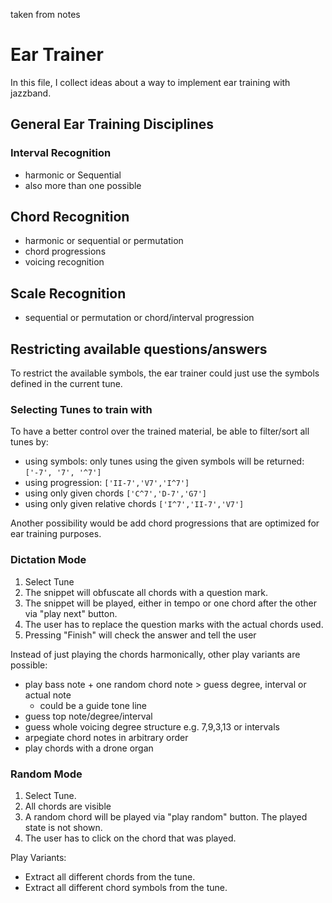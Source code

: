 taken from notes

# Ear Trainer

In this file, I collect ideas about a way to implement ear training with jazzband.

## General Ear Training Disciplines

### Interval Recognition

- harmonic or Sequential
- also more than one possible

## Chord Recognition

- harmonic or sequential or permutation
- chord progressions
- voicing recognition

## Scale Recognition

- sequential or permutation or chord/interval progression

## Restricting available questions/answers

To restrict the available symbols, the ear trainer could just use the symbols defined in the current tune.

### Selecting Tunes to train with

To have a better control over the trained material, be able to filter/sort all tunes by:

- using symbols: only tunes using the given symbols will be returned: ```['-7', '7', '^7']```
- using progression: ```['II-7','V7','I^7']```
- using only given chords ```['C^7','D-7','G7']```
- using only given relative chords ```['I^7','II-7','V7']```

Another possibility would be add chord progressions that are optimized for ear training purposes.

### Dictation Mode

1. Select Tune
2. The snippet will obfuscate all chords with a question mark.
3. The snippet will be played, either in tempo or one chord after the other via "play next" button.
4. The user has to replace the question marks with the actual chords used.
5. Pressing "Finish" will check the answer and tell the user

Instead of just playing the chords harmonically, other play variants are possible:

- play bass note + one random chord note > guess degree, interval or actual note
  - could be a guide tone line
- guess top note/degree/interval
- guess whole voicing degree structure e.g. 7,9,3,13 or intervals
- arpegiate chord notes in arbitrary order
- play chords with a drone organ

### Random Mode

1. Select Tune.
2. All chords are visible
3. A random chord will be played via "play random" button. The played state is not shown.
4. The user has to click on the chord that was played.

Play Variants:

- Extract all different chords from the tune.
- Extract all different chord symbols from the tune.
